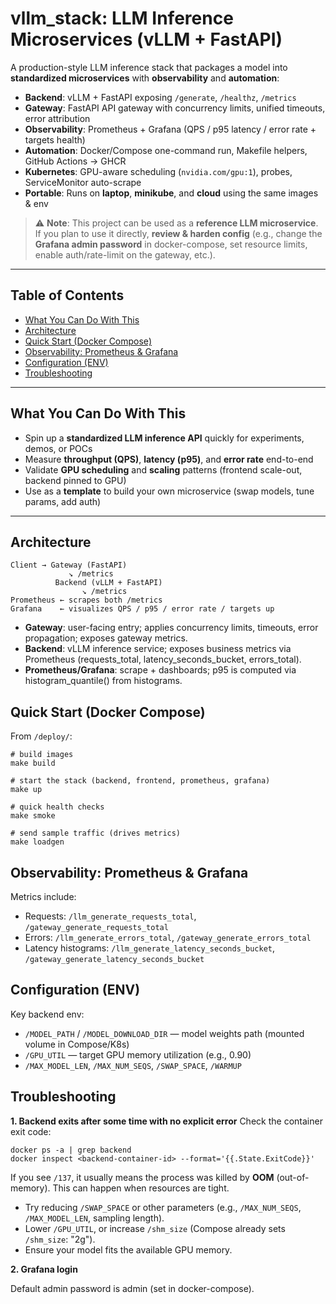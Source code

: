 # vllm_stack: LLM Inference Microservices (vLLM + FastAPI)

A production-style LLM inference stack that packages a model into **standardized microservices** with **observability** and **automation**:

- **Backend**: vLLM + FastAPI exposing `/generate`, `/healthz`, `/metrics`
- **Gateway**: FastAPI API gateway with concurrency limits, unified timeouts, error attribution
- **Observability**: Prometheus + Grafana (QPS / p95 latency / error rate + targets health)
- **Automation**: Docker/Compose one-command run, Makefile helpers, GitHub Actions → GHCR
- **Kubernetes**: GPU-aware scheduling (`nvidia.com/gpu:1`), probes, ServiceMonitor auto-scrape
- **Portable**: Runs on **laptop**, **minikube**, and **cloud** using the same images & env

> ⚠️ **Note**: This project can be used as a **reference LLM microservice**. If you plan to use it directly, **review & harden config** (e.g., change the **Grafana admin password** in docker-compose, set resource limits, enable auth/rate-limit on the gateway, etc.).

---

## Table of Contents

- [What You Can Do With This](#what-you-can-do-with-this)
- [Architecture](#architecture)
- [Quick Start (Docker Compose)](#quick-start-docker-compose)
- [Observability: Prometheus & Grafana](#observability-prometheus--grafana)
- [Configuration (ENV)](#configuration-env)
- [Troubleshooting](#troubleshooting)

---

## What You Can Do With This

- Spin up a **standardized LLM inference API** quickly for experiments, demos, or POCs
- Measure **throughput (QPS)**, **latency (p95)**, and **error rate** end-to-end
- Validate **GPU scheduling** and **scaling** patterns (frontend scale-out, backend pinned to GPU)
- Use as a **template** to build your own microservice (swap models, tune params, add auth)

---

## Architecture


```text
Client → Gateway (FastAPI)
             ↘ /metrics
          Backend (vLLM + FastAPI)
                ↘ /metrics
Prometheus ← scrapes both /metrics
Grafana    ← visualizes QPS / p95 / error rate / targets up
```
- **Gateway**: user-facing entry; applies concurrency limits, timeouts, error propagation; exposes gateway metrics.
- **Backend**: vLLM inference service; exposes business metrics via Prometheus (requests_total, latency_seconds_bucket, errors_total).
- **Prometheus/Grafana**: scrape + dashboards; p95 is computed via histogram_quantile() from histograms.

## Quick Start (Docker Compose)
From `/deploy/`:
```text
# build images
make build

# start the stack (backend, frontend, prometheus, grafana)
make up

# quick health checks
make smoke

# send sample traffic (drives metrics)
make loadgen
```

## Observability: Prometheus & Grafana
Metrics include:
  - Requests: `/llm_generate_requests_total`, `/gateway_generate_requests_total`
  - Errors: `/llm_generate_errors_total`, `/gateway_generate_errors_total`
  - Latency histograms: `/llm_generate_latency_seconds_bucket`, `/gateway_generate_latency_seconds_bucket`

## Configuration (ENV)
Key backend env:
- `/MODEL_PATH` / `/MODEL_DOWNLOAD_DIR` — model weights path (mounted volume in Compose/K8s)
- `/GPU_UTIL` — target GPU memory utilization (e.g., 0.90)
- `/MAX_MODEL_LEN`, `/MAX_NUM_SEQS`, `/SWAP_SPACE`, `/WARMUP`

## Troubleshooting
**1. Backend exits after some time with no explicit error**
Check the container exit code:
```text
docker ps -a | grep backend
docker inspect <backend-container-id> --format='{{.State.ExitCode}}'
```
If you see `/137`, it usually means the process was killed by **OOM** (out-of-memory). This can happen when resources are tight.
- Try reducing `/SWAP_SPACE` or other parameters (e.g., `/MAX_NUM_SEQS`, `/MAX_MODEL_LEN`, sampling length).
- Lower `/GPU_UTIL`, or increase `/shm_size` (Compose already sets `/shm_size`: "2g").
- Ensure your model fits the available GPU memory.

 
**2. Grafana login**
  
  Default admin password is admin (set in docker-compose).
